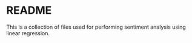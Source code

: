 # README

This is a collection of files used for performing sentiment analysis using linear regression.
